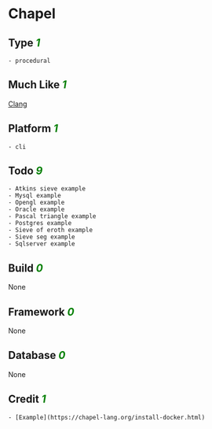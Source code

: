 # Chapel

## Type <i style='color:green;'>1</i>
	- procedural
## Much Like <i style='color:green;'>1</i>
[Clang](CLANG.md)
## Platform <i style='color:green;'>1</i>
	- cli
## Todo <i style='color:green;'>9</i>
	- Atkins sieve example
	- Mysql example
	- Opengl example
	- Oracle example
	- Pascal triangle example
	- Postgres example
	- Sieve of eroth example
	- Sieve seg example
	- Sqlserver example
## Build <i style='color:green;'>0</i>
None
## Framework <i style='color:green;'>0</i>
None
## Database <i style='color:green;'>0</i>
None
## Credit <i style='color:green;'>1</i>
	- [Example](https://chapel-lang.org/install-docker.html)